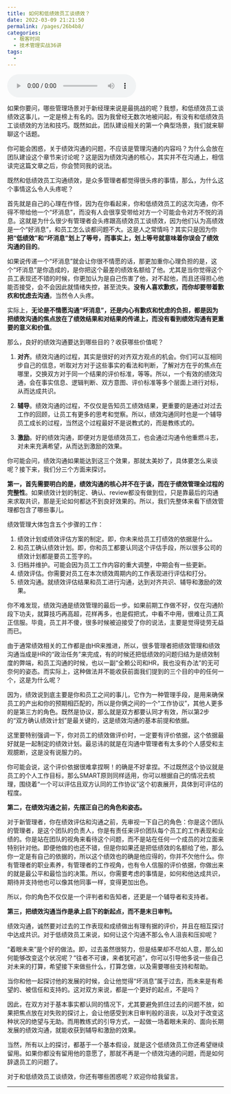 ```yaml
---
title: 如何和低绩效员工谈绩效？
date: 2022-03-09 21:21:50
permalink: /pages/26b4b8/
categories:
  - 极客时间
  - 技术管理实战36讲
tags:
  - 
---
```

<audio title="23.如何和低绩效员工谈绩效？" src="https://static001.geekbang.org/resource/audio/40/19/406a5c4fab9a3c3b2b4eada0f643fb19.mp3" controls="controls"></audio> 
<p>如果你要问，哪些管理场景对于新经理来说是最挑战的呢？我想，和低绩效员工谈绩效这事儿，一定是榜上有名的。因为我曾经无数次地被问起，有没有和低绩效员工谈绩效的方法和技巧。既然如此，团队建设相关的第一个典型场景，我们就来聊聊这个话题。</p>
<p>你可能会困惑，关于绩效沟通的问题，不应该是管理沟通的内容吗？为什么会放在团队建设这个章节来讨论呢？这是因为绩效沟通的核心，其实并不在沟通上，相信读完这篇文章之后，你会赞同我的说法。</p>
<p><span class="orange">既然和低绩效员工沟通绩效，是众多管理者都觉得很头疼的事情，那么，为什么这个事情这么令人头疼呢？</span></p>
<p>首先就是自己的心理在作怪，因为在你看起来，你和低绩效员工的这次沟通，你不得不带给他一个“坏消息”，而没有人会很享受带给对方一个可能会令对方不悦的消息。这就是为什么很少有管理者会头疼跟高绩效员工谈绩效，因为他们认为高绩效是一个“好消息”，和员工怎么谈都问题不大。这是人之常情吗？其实只是因为你<strong>把“低绩效”和“坏消息”划上了等号，而事实上，划上等号就意味着你误会了绩效沟通的目的</strong>。</p>
<p>如果说传递一个“坏消息”就会让你很不情愿的话，那更加重你心理负担的是，这个“坏消息”是你造成的，是你把这个最差的绩效名额给了他。尤其是当你觉得这个员工表现还不错的时候，你更加认为是自己伤害了他，对不起他，而且还得担心他能否接受，会不会因此就情绪失控，甚至流失。<strong>没有人喜欢歉疚，而你却要带着歉疚和忧虑去沟通</strong>，当然令人头疼。</p><!-- [[[read_end]]] -->
<p>实际上，<strong>无论是不情愿沟通“坏消息”，还是内心有歉疚和忧虑的负担，都是因为把绩效沟通的焦点放在了绩效结果和对结果的传递上，而没有看到绩效沟通有更重要的意义和价值</strong>。</p>
<p><span class="orange">那么，良好的绩效沟通要达到哪些目的？收获哪些价值呢？</span></p>
<ol>
<li>
<p><strong>对齐</strong>。绩效沟通的过程，其实是很好的对齐双方观点的机会。你们可以互相同步自己的信息，听取对方对于这些事实的看法和判断，了解对方在乎的焦点在哪里，交换双方对于同一个结果的评价标准，等等。所以，一个有效的绩效沟通，会在事实信息、逻辑判断、双方意图、评价标准等多个层面上进行对标，从而达成共识。</p>
</li>
<li>
<p><strong>辅导</strong>。绩效沟通的过程，不仅仅是告知员工绩效结果，更重要的是通过对过去工作的回顾，让员工有更多的思考和觉察。所以，绩效沟通同时也是一个辅导员工成长的过程，当然这个过程最好不是说教式的，而是教练式的。</p>
</li>
<li>
<p><strong>激励</strong>。好的绩效沟通，即便对方是低绩效员工，也会通过沟通令他重燃斗志，对未来充满希望，从而达到激励的效果。</p>
</li>
</ol>
<p>你可能会问，<span class="orange">绩效沟通如果能达到这三个效果，那就太美妙了，具体要怎么来谈呢？</span>接下来，我们分三个方面来探讨。</p>
<p><strong>第一，首先需要明白的是，绩效沟通的核心并不在于谈，而在于绩效管理全过程的完整性</strong>。如果绩效计划的制定、确认、review都没有做到位，只是靠最后的沟通来求取共识，那是无论如何都达不到良好效果的。所以，我们先整体来看下绩效管理都包含了哪些事儿。</p>
<p>绩效管理大体包含五个步骤的工作：</p>
<ol>
<li>绩效计划或绩效评估方案的制定。即，你未来给员工打绩效的依据是什么。</li>
<li>和员工确认绩效计划。即，你和员工都要认同这个评估手段，所以很多公司的绩效计划都是要员工签字的。</li>
<li>归档并维护。可能会因为员工工作内容的重大调整，中期会有一些更新。</li>
<li>绩效评估。你需要对员工在本次绩效周期内的工作表现进行评估和打分。</li>
<li>绩效沟通。就绩效评估结果和员工进行沟通，达到对齐共识、辅导和激励的效果。</li>
</ol>
<p>你不难发现，绩效沟通是绩效管理的最后一步。如果前期工作做不好，仅在沟通阶段下功夫，就算技巧再高超，花样再多，也是假把式，中看不中用，很难让员工真正信服。毕竟，员工并不傻，很多时候被迫接受了你的说法，主要是觉得徒劳无益而已。</p>
<p>由于通常绩效相关的工作都是由HR来推进，所以，很多管理者把绩效管理和绩效沟通当成是HR的“政治任务”来完成，有的时候还把低绩效的问题归结为是绩效制度的弊端，和员工沟通的时候，也以一副“全赖公司和HR，我也没有办法”的无可奈何的姿态。而实际上，这种做法并不能收获前面我们提到的三个目的中的任何一个，这是为什么呢？</p>
<p>因为，绩效说到底主要是你和员工之间的事儿，它作为一种管理手段，是用来确保员工的产出和你的预期相匹配的，所以是你俩之间的一个“工作协议”，其他人更多的是第三方的角色。既然是协议，那么就是双方都要认同才有效，所以第2步的“双方确认绩效计划”是最关键的，这是绩效沟通的基本前提和依据。</p>
<p>这里要特别强调一下，你对员工的绩效做评价时，一定要有评价依据，这个依据最好就是一起制定的绩效计划。最忌讳的就是在沟通中管理者有太多的个人感受和主观臆断，这是没有说服力的。</p>
<p>你可能会说，这个评价依据很难拿捏啊！的确是不好拿捏。不过既然这个协议就是员工的个人工作目标，那么SMART原则同样适用，你可以根据自己的情况去梳理，围绕着“一个可以评估且双方认同的工作协议”这个初衷展开，具体到可评估的程度。</p>
<p><strong>第二，在绩效沟通之前，先摆正自己的角色和姿态。</strong></p>
<p>对于新管理者，你在绩效评估和沟通之前，先审视一下自己的角色：你是这个团队的管理者，是这个团队的负责人，你是有责任来评价团队每个员工的工作表现和业绩的。你是站在团队的视角来看待这个问题，而不是站在任何一个成员的对立面来特别针对他。即便他做的也还不错，但是你如果还是把低绩效的名额给了他，那么你一定是有自己的依据的，所以这个绩效也的确是他应得的，你并不欠他什么。你有管理者的职业素养，有管理者的工作视角，也有令人信服的评价依据，你做出来的就是最公平和最恰当的决策。所以，你需要考虑的事情是，如何和他达成共识，期待并支持他也可以像其他同事一样，变得更加出色。</p>
<p>所以，你的角色不仅仅是一个评判者和告知者，还更是一个辅导者和支持者。</p>
<p><strong>第三，把绩效沟通当作是承上启下的新起点，而不是末日审判。</strong></p>
<p>绩效沟通，诚然要对过去的工作表现和成绩做出有理有据的评价，并且在相互探讨中达成共识。对于低绩效员工来说，如何让这个沟通不那么令人沮丧和压抑呢？</p>
<p>“着眼未来”是个好的做法。即，过去虽然很努力，但是结果却不尽如人意，那么如何能够改变这个状况呢？“往者不可谏，来者犹可追”，你可以引导他多说一些自己对未来的打算，希望接下来做些什么，打算怎做，以及需要哪些支持和帮助。</p>
<p>当你和他一起探讨他的发展的时候，会让他觉得“坏消息”属于过去，而未来是有希望的、被信任和支持的。这对双方来说，都是一个更好的起点，不是吗？</p>
<p>因此，在双方对于基本事实都认同的情况下，尤其要避免抓住过去的问题不放，如果把焦点放在对失败的探讨上，会让他感受到末日审判般的沮丧，以及对于改变这种状况的绝望与无助。而用教练式的引导方式，一起做一场着眼未来的、面向长期发展的绩效沟通，就能收获到辅导和激励的效果。</p>
<p>当然，所有以上的探讨，都基于一个基本假设，就是这个低绩效员工你还希望继续留用。如果你都没有留用他的意愿了，那就不再是一个绩效沟通的问题，而是如何辞退员工的问题了。</p>
<p>对于和低绩效员工谈绩效，你还有哪些困惑呢？欢迎你给我留言。</p>
<hr />
<p></p>
